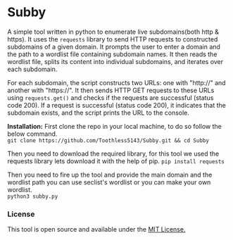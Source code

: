 # Subby
A simple tool written in python to enumerate live subdomains(both http & https). It uses the `requests` library to send HTTP requests to constructed subdomains of a given domain. It prompts the user to enter a domain and the path to a wordlist file containing subdomain names. It then reads the wordlist file, splits its content into individual subdomains, and iterates over each subdomain.

For each subdomain, the script constructs two URLs: one with "http://" and another with "https://". It then sends HTTP GET requests to these URLs using `requests.get()` and checks if the requests are successful (status code 200). If a request is successful (status code 200), it indicates that the subdomain exists, and the script prints the URL to the console.

**Installation:**
First clone the repo in your local machine, to do so follow the below command. <br>
`git clone https://github.com/Toothless5143/Subby.git && cd Subby`

Then you need to download the required library, for this tool we used the requests library lets download it with the help of pip.
`pip install requests`

Then you need to fire up the tool and provide the main domain and the wordlist path you can use seclist's wordlist or you can make your own wordlist.<br>
`python3 subby.py`

### License
This tool is open source and available under the [MIT License.](/LICENSE)
